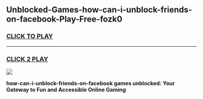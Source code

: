 
## Unblocked-Games-how-can-i-unblock-friends-on-facebook-Play-Free-fozk0
<h3>
<a href="https://premium76.site?title=how-can-i-unblock-friends-on-facebook&ref=23A">CLICK TO PLAY</a></h3>
<hr>

<h3>
<a href="https://premium76.site?title=how-can-i-unblock-friends-on-facebook&ref=23A">CLICK 2 PLAY</a>
  
</h3>

<a href="https://premium76.site?title=how-can-i-unblock-friends-on-facebook&ref=23A"><img src="https://clearcache.store/games.png"></a>


**how-can-i-unblock-friends-on-facebook games unblocked: Your Gateway to Fun and Accessible Online Gaming**
